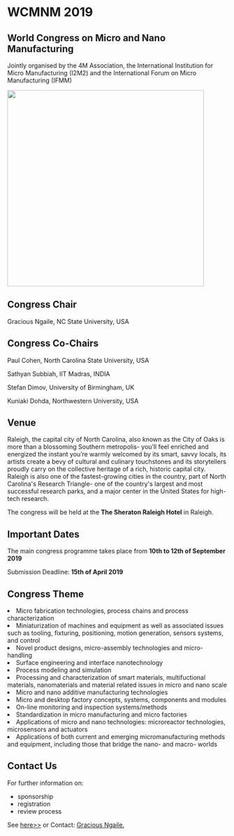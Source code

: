 # WCMNM 2019

## World Congress on Micro and Nano Manufacturing

Jointly organised by the 4M Association, the International Institution for Micro Manufacturing (I2M2) and the International Forum on Micro Manufacturing (IFMM)

<img src="/4m-association/assets/images/files/Raleigh NC, USA.jpg" width="450px">

## Congress Chair

Gracious Ngaile, NC State University, USA
## Congress Co-Chairs

Paul Cohen, North Carolina State University, USA

Sathyan Subbiah, IIT Madras, INDIA

Stefan Dimov, University of Birmingham, UK

Kuniaki Dohda, Northwestern University, USA 

## Venue


Raleigh, the capital city of North Carolina, also known as the City of Oaks is more than a blossoming Southern metropolis- you’ll feel enriched and energized the instant you’re warmly welcomed by its smart, savvy locals, its artists create a bevy of cultural and culinary touchstones and its storytellers proudly carry on the collective heritage of a rich, historic capital city. Raleigh is also one of the fastest-growing cities in the country, part  of North Carolina's Research Triangle- one of the country's largest and most successful research parks, and a major center in the United States for high-tech research. 

The congress will be held at the <strong>The Sheraton Raleigh Hotel</strong> in Raleigh.


## Important Dates


The main congress programme takes place from **10th to 12th of September 2019**



Submission Deadline:  **15th of April 2019**




## Congress Theme

<li>Micro fabrication technologies, process chains and process characterization

<li>Miniaturization of machines and equipment as well as associated issues such as tooling, fixturing, positioning, motion generation, sensors systems, and control

<li>Novel product designs, micro-assembly technologies and micro-handling

<li>Surface engineering and interface nanotechnology

<li>Process modeling and simulation

<li>Processing and characterization of smart materials, multifuctional materials, nanomaterials and material related issues in micro and nano scale

<li>Micro and nano additive manufacturing technologies

<li>Micro and desktop factory concepts, systems, components and modules

<li>On-line monitoring and inspection systems/methods

<li>Standardization in micro manufacturing and micro factories

<li>Applications of micro and nano technologies: microreactor technologies, microsensors and actuators

<li>Applications of both current and emerging micromanufacturing methods and equipment, including those that bridge the nano- and macro- worlds

## Contact Us


For further information on:

- sponsorship
- registration
- review process

See [here>>](https://events.reporter.ncsu.edu/WCMNM/)
 or
Contact: <a href="mailto:gngaile@ncsu.edu"> Gracious Ngaile.</strong></a>
